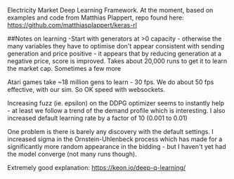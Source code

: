 Electricity Market Deep Learning Framework.
At the moment, based on examples and code from Matthias Plappert, repo found here: https://github.com/matthiasplappert/keras-rl


##Notes on learning
-Start with generators at >0 capacity - otherwise the many variables they have to optimise don't appear consistent with sending generation and price positive - it appears that by reducing generation at a negative price, score is improved.
Takes about 20,000 runs to get it to learn the market cap. Sometimes a few more

Atari games take ~18 million gens to learn - 30 fps. We do about 50 fps effective, with our sim. So OK speed with websockets.

Increasing fuzz (ie. epsilon) on the DDPG optimizer seems to instantly help - at least we follow a trend of the demand profile which is interesting.
I also increased default learning rate by a factor of 10 (0.001 to 0.01)

One problem is there is barely any discovery with the default settings. I increased sigma in the Ornstein-Uhlenbeck process which has made for a significantly more random appearance in the bidding - but I haven't yet had the model converge (not many runs though). 

Extremely good explanation: https://keon.io/deep-q-learning/